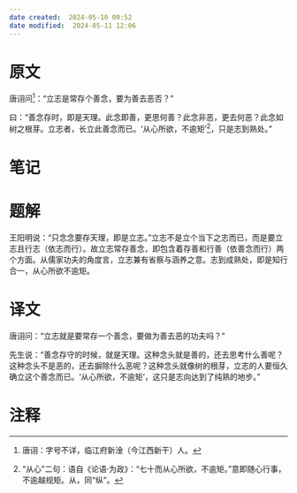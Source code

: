 ```yaml
---
date created:  2024-05-10 09:52
date modified:  2024-05-11 12:06
---
```

# 原文
唐诩问[^1]：“立志是常存个善念，要为善去恶否？”

曰：“善念存时，即是天理。此念即善，更思何善？此念非恶，更去何恶？此念如树之根芽。立志者，长立此善念而已。‘从心所欲，不逾矩’[^2]，只是志到熟处。”
# 笔记

# 题解
王阳明说：“只念念要存天理，即是立志。”立志不是立个当下之志而已，而是要立志且行志（依志而行）。故立志常存善念，即包含着存善和行善（依善念而行）两个方面。从儒家功夫的角度言，立志兼有省察与涵养之意。志到成熟处，即是知行合一，从心所欲不逾矩。
# 译文
唐诩问：“立志就是要常存一个善念，要做为善去恶的功夫吗？”

先生说：“善念存守的时候，就是天理。这种念头就是善的，还去思考什么善呢？这种念头不是恶的，还去摒除什么恶呢？这种念头就像树的根芽，立志的人要恒久确立这个善念而已。‘从心所欲，不逾矩’，这只是志向达到了纯熟的地步。”
# 注释

[^1]: 唐诩：字号不详，临江府新淦（今江西新干）人。
[^2]: “从心”二句：语自《论语·为政》：“七十而从心所欲，不逾矩。”意即随心行事，不逾越规矩。从，同“纵”。